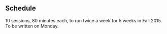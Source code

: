 ## Schedule

10 sessions, 80 minutes each, to run twice a week for 5 weeks in Fall 2015.
To be written on Monday.
